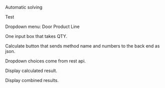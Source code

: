 Automatic solving

Test 

Dropdown menu:
Door Product Line

One input box that takes QTY.

Calculate button that sends method name and numbers to the back end as json.

Dropdown choices come from rest api.

Display calculated result.

Display combined results.
